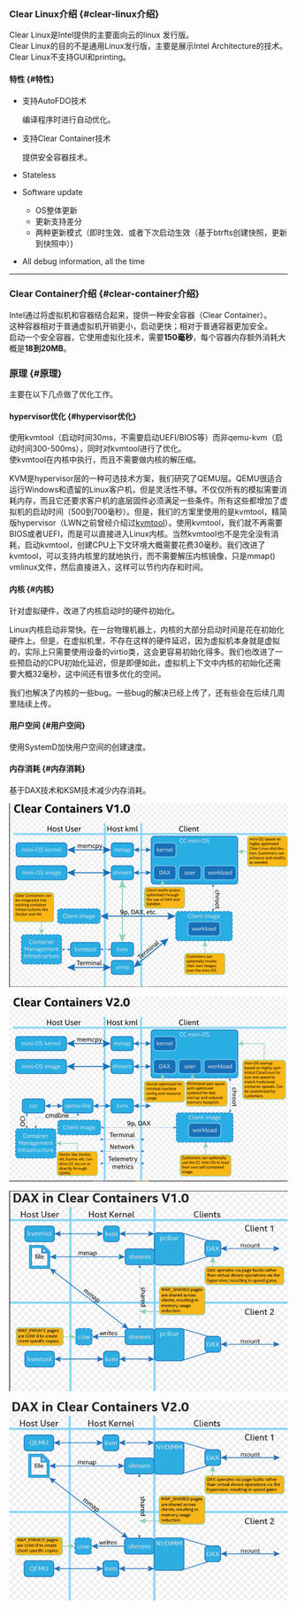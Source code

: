 ### Clear Linux介绍 {#clear-linux介绍}

Clear Linux是Intel提供的主要面向云的linux 发行版。  
Clear Linux的目的不是通用Linux发行版，主要是展示Intel Architecture的技术。  
Clear Linux不支持GUI和printing。

#### 特性 {#特性}

* 支持AutoFDO技术

  编译程序时进行自动优化。

* 支持Clear Container技术

  提供安全容器技术。

* Stateless
* Software update

  * OS整体更新
  * 更新支持差分
  * 两种更新模式（即时生效、或者下次启动生效（基于btrfts创建快照，更新到快照中）\)

* All debug information, all the time

---

### Clear Container介绍 {#clear-container介绍}

Intel通过将虚拟机和容器结合起来，提供一种安全容器（Clear Container）。  
这种容器相对于普通虚拟机开销更小，启动更快；相对于普通容器更加安全。  
启动一个安全容器，它使用虚拟化技术，需要**150毫秒**，每个容器内存额外消耗大概是**18到20MB**。

### 原理 {#原理}

主要在以下几点做了优化工作。

#### hypervisor优化 {#hypervisor优化}

使用kvmtool（启动时间30ms，不需要启动UEFI/BIOS等）而非qemu-kvm（启动时间300-500ms），同时对kvmtool进行了优化。  
使kvmtool在内核中执行，而且不需要做内核的解压缩。

KVM是hypervisor层的一种可选技术方案，我们研究了QEMU层。QEMU很适合运行Windows和遗留的Linux客户机，但是灵活性不够。不仅仅所有的模拟需要消耗内存，而且它还要求客户机的底层固件必须满足一些条件。所有这些都增加了虚拟机的启动时间（500到700毫秒）。但是，我们的方案里使用的是kvmtool，精简版hypervisor（LWN之前曾经介绍过[kvmtool](https://lwn.net/Articles/438182/)）。使用kvmtool，我们就不再需要BIOS或者UEFI，而是可以直接进入Linux内核。当然kvmtool也不是完全没有消耗，启动kvmtool，创建CPU上下文环境大概需要花费30毫秒。我们改进了kvmtool，可以支持内核里的就地执行，而不需要解压内核镜像，只是mmap\(\) vmlinux文件，然后直接进入，这样可以节约内存和时间。

#### 内核 {#内核}

针对虚拟硬件，改进了内核启动时的硬件初始化。

Linux内核启动非常快。在一台物理机器上，内核的大部分启动时间是花在初始化硬件上。但是，在虚拟机里，不存在这样的硬件延迟，因为虚拟机本身就是虚拟的，实际上只需要使用设备的virtio类，这会更容易初始化得多。我们也改进了一些预启动的CPU初始化延迟，但是即便如此，虚拟机上下文中内核的初始化还需要大概32毫秒，这中间还有很多优化的空间。

我们也解决了内核的一些bug。一些bug的解决已经上传了，还有些会在后续几周里陆续上传。

#### 用户空间 {#用户空间}

使用SystemD加快用户空间的创建速度。

#### 内存消耗 {#内存消耗}

基于DAX技术和KSM技术减少内存消耗。

![](/assets/clearcontainer-v1.png)

![](/assets/clearcontainer1.png)

![](/assets/clearcontainerdaxv1.png)

![](/assets/clearcontainerdaxv2.png)

